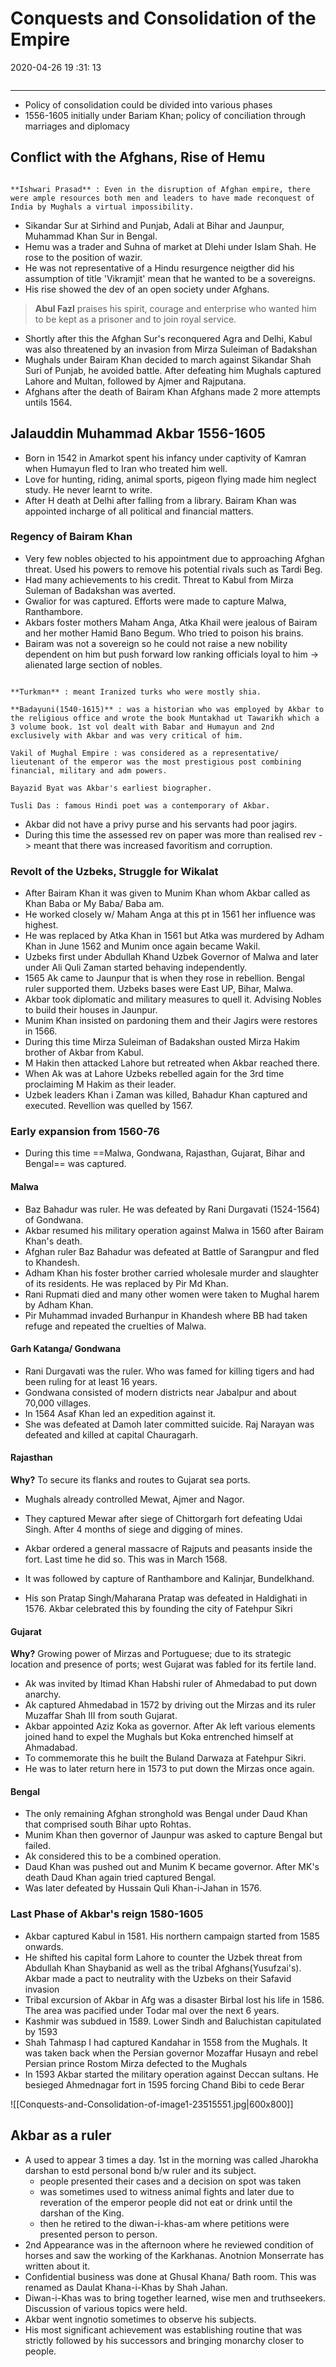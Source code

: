 # Conquests and Consolidation of the Empire
2020-04-26 19 :31: 13
```toc
```
---


- Policy of consolidation could be divided into various phases
-  1556-1605 initially under Bariam Khan; policy of conciliation through marriages and diplomacy
 
## Conflict with the Afghans, Rise of Hemu

```ad-Views

**Ishwari Prasad** : Even in the disruption of Afghan empire, there were ample resources both men and leaders to have made reconquest of India by Mughals a virtual impossibility.

```

- Sikandar Sur at Sirhind and Punjab, Adali at Bihar and Jaunpur, Muhammad Khan Sur in Bengal.
-  Hemu was a trader and Suhna of market at Dlehi under Islam Shah. He rose to the position of wazir. 
-  He was not representative of a Hindu resurgence neigther did his assumption of title 'Vikramjit' mean that he wanted to be a sovereigns.
-  His rise showed the dev of an open society under Afghans.

>  **Abul Fazl** praises his spirit, courage and enterprise who wanted him to be kept as a prisoner and to join royal service.
-   Shortly after this the Afghan Sur's reconquered Agra and Delhi, Kabul was also threatened by an invasion from Mirza Suleiman of Badakshan
-   Mughals under Bairam Khan decided to march against Sikandar Shah Suri of Punjab, he avoided battle. After defeating him Mughals captured Lahore and Multan, followed by Ajmer and Rajputana.
- Afghans after the death of Bairam Khan Afghans made 2 more attempts untils 1564.


## Jalauddin Muhammad Akbar 1556-1605
- Born in 1542 in Amarkot spent his infancy under captivity of Kamran when Humayun fled to Iran who treated him well.
- Love for hunting, riding, animal sports, pigeon flying made him neglect study. He never learnt to write.
- After H death at Delhi after falling from a library. Bairam Khan was appointed incharge of all political and financial matters.

### Regency of Bairam Khan
- Very few nobles objected to his appointment due to approaching Afghan threat. Used his powers to remove his potential rivals such as Tardi Beg. 
- Had many achievements to his credit. Threat to Kabul from Mirza Suleman of Badakshan was averted. 
- Gwalior for was captured. Efforts were made to capture Malwa, Ranthambore.
- Akbars foster mothers Maham Anga, Atka Khail were jealous of Bairam and her mother Hamid Bano Begum. Who tried to poison his brains.
-  Bairam was not a sovereign so he could not raise a new nobility dependent on him but push forward low ranking officials loyal to him -> alienated large section of nobles.

```ad-important

**Turkman** : meant Iranized turks who were mostly shia.

**Badayuni(1540-1615)** : was a historian who was employed by Akbar to the religious office and wrote the book Muntakhad ut Tawarikh which a 3 volume book. 1st vol dealt with Babar and Humayun and 2nd exclusively with Akbar and was very critical of him.

Vakil of Mughal Empire : was considered as a representative/ lieutenant of the emperor was the most prestigious post combining financial, military and adm powers.

Bayazid Byat was Akbar's earliest biographer.

Tusli Das : famous Hindi poet was a contemporary of Akbar.

```
- Akbar did not have a privy purse and his servants had poor jagirs.
- During this time the assessed rev on paper was more than realised rev -> meant that there was increased favoritism and corruption.

### Revolt of the Uzbeks, Struggle for Wikalat
- After Bairam Khan it was given to Munim Khan whom Akbar called as Khan Baba or My Baba/ Baba am. 
- He worked closely w/ Maham Anga at this pt in 1561 her influence was highest.
- He was replaced by Atka Khan in 1561 but Atka was murdered by Adham Khan in June 1562 and Munim once again became Wakil. 
- Uzbeks first under Abdullah Khand Uzbek Governor of Malwa and later under Ali Quli Zaman started behaving independently.
- 1565 Ak came to Jaunpur that is when they rose in rebellion. Bengal ruler supported them. Uzbeks bases were East UP, Bihar, Malwa. 
- Akbar took diplomatic and military measures to quell it. Advising Nobles to build their houses in Jaunpur.
- Munim Khan insisted on pardoning them and their Jagirs were restores in 1566.
- During this time Mirza Suleiman of Badakshan ousted Mirza Hakim brother of Akbar from Kabul.
- M Hakin then attacked Lahore but retreated when Akbar reached there.
- When Ak was at Lahore Uzbeks rebelled again for the 3rd time proclaiming M Hakim as their leader.
- Uzbek leaders Khan i Zaman was killed, Bahadur Khan captured and executed. Revellion was quelled by 1567.

### Early expansion from 1560-76
-  During this time ==Malwa, Gondwana, Rajasthan, Gujarat, Bihar and Bengal== was captured.

#### Malwa
- Baz Bahadur was ruler. He was defeated by Rani Durgavati (1524-1564) of Gondwana.
-  Akbar resumed his military operation against Malwa in 1560 after Bairam Khan's death. 
-  Afghan ruler Baz Bahadur was defeated at Battle of Sarangpur and fled to Khandesh. 
-  Adham Khan his foster brother carried wholesale murder and slaughter of its residents. He was replaced by Pir Md Khan.
-  Rani Rupmati died and many other women were taken to Mughal harem by Adham Khan.
-  Pir Muhammad invaded Burhanpur in Khandesh where BB had taken refuge and repeated the cruelties of Malwa.

#### Garh Katanga/ Gondwana
- Rani Durgavati was the ruler. Who was famed for killing tigers and had been ruling for at least 16 years.
-  Gondwana consisted of modern districts near Jabalpur and about 70,000 villages.
- In 1564 Asaf Khan led an expedition against it. 
-   She was defeated at Damoh later committed suicide. Raj Narayan was defeated and killed at capital Chauragarh.

#### Rajasthan

**Why?** To secure its flanks and routes to Gujarat sea ports.
-   Mughals already controlled Mewat, Ajmer and Nagor. 
-   They captured Mewar after siege of Chittorgarh fort defeating Udai Singh. After 4 months of siege and digging of mines.
-   Akbar ordered a general massacre of Rajputs and peasants inside the fort. Last time he did so. This was in March 1568. 
- It was followed by capture of Ranthambore and Kalinjar, Bundelkhand.

-   His son Pratap Singh/Maharana Pratap was defeated in Haldighati in 1576. Akbar celebrated this by founding the city of Fatehpur Sikri

#### Gujarat
**Why?** Growing power of Mirzas and Portuguese; due to its strategic location and presence of ports; west Gujarat was fabled for its fertile land.
- Ak was invited by Itimad Khan Habshi ruler of Ahmedabad to put down anarchy.
-   Ak captured Ahmedabad in 1572 by driving out the Mirzas and its ruler Muzaffar Shah III from south Gujarat. 
-   Akbar appointed Aziz Koka as governor. After Ak left various elements joined hand to expel the Mughals but Koka entrenched himself at Ahmadabad.
-   To commemorate this he built the Buland Darwaza at Fatehpur Sikri. 
-   He was to later return here in 1573 to put down the Mirzas once again.

#### Bengal
-   The only remaining Afghan stronghold was Bengal under Daud Khan that comprised south Bihar upto Rohtas. 
-    Munim Khan then governor of Jaunpur was asked to capture Bengal but failed.
-    Ak considered this to be a combined operation.
- Daud Khan was pushed out and Munim K became governor. After MK's death Daud Khan again tried captured Bengal. 
- Was later defeated by Hussain Quli Khan-i-Jahan in 1576.


### Last Phase of Akbar's reign 1580-1605
  - Akbar captured Kabul in 1581. His northern campaign started from 1585 onwards. 
  - He shifted his capital form Lahore to counter the Uzbek threat from Abdullah Khan Shaybanid as well as the tribal Afghans(Yusufzai's). Akbar made a pact to neutrality with the Uzbeks on their Safavid invasion
-   Tribal excursion of Akbar in Afg was a disaster Birbal lost his life in 1586. The area was pacified under Todar mal over the next 6 years.
-   Kashmir was subdued in 1589. Lower Sindh and Baluchistan capitulated by 1593
-   Shah Tahmasp I had captured Kandahar in 1558 from the Mughals. It was taken back when the Persian governor Mozaffar Husayn and rebel Persian prince Rostom Mirza defected to the Mughals
-   In 1593 Akbar started the military operation against Deccan sultans. He besieged Ahmednagar fort in 1595 forcing Chand Bibi to cede Berar
 

![[Conquests-and-Consolidation-of-image1-23515551.jpg|600x800]]
 

## Akbar as a ruler
- A used to appear 3 times a day. 1st in the morning was called Jharokha darshan to estd personal bond b/w ruler and its subject.
	-  people presented their cases and a decision on spot was taken
	-  was sometimes used to witness animal fights and later due to reveration of the emperor people did not eat or drink until the darshan of the King.
	-  then he retired to the diwan-i-khas-am where petitions were presented person to person.
-  2nd Appearance was in the afternoon where he reviewed condition of horses and saw the working of the Karkhanas. Anotnion Monserrate has written about it.
-  Confidential business was done at Ghusal Khana/ Bath room. This was renamed as Daulat Khana-i-Khas by Shah Jahan.
-  Diwan-i-Khas was to bring together learned, wise men and truthseekers. Discussion of various topics were held.
-  Akbar went ingnotio sometimes to observe his subjects.
-  His most significant achievement was establishing routine that was strictly followed by his successors and bringing monarchy closer to people.




